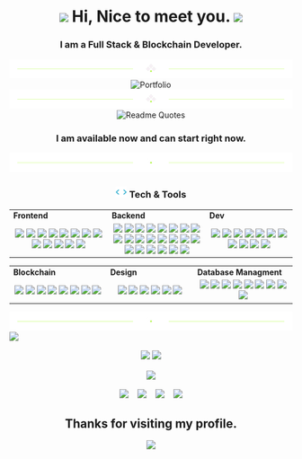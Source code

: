 <h1 align="center">
  <img src="https://media.giphy.com/media/hvRJCLFzcasrR4ia7z/giphy.gif" width="28">
  Hi, Nice to meet you.
  <img src="https://media.giphy.com/media/hvRJCLFzcasrR4ia7z/giphy.gif" width="28">
</h1>

<h3 align="center">I am a Full Stack & Blockchain Developer.</h3>

<div align="center">
  <img src="https://github.com/Ninja-21-dev/Ninja-21-dev/blob/744d90b2f4f625e19cf53bfa1252dbe1ffcd5ca3/divider1.png" alt="divider"/>
</div> 

<div align="center">
  <img src="https://github.com/Ninja-21-dev/Ninja-21-dev/blob/336183eb28acef6d5c27b109e2a57d40158c5e2a/portfolio.gif" alt="Portfolio"/>
</div> 

<div align="center">
  <img src="https://github.com/Ninja-21-dev/Ninja-21-dev/blob/744d90b2f4f625e19cf53bfa1252dbe1ffcd5ca3/divider1.png" alt="divider"/>
</div> 

<div align="center">
  <img src="https://quotes-github-readme.vercel.app/api?type=horizontal&theme=dracula" alt="Readme Quotes"/>
</div> 

<h3 align="center">I am available now and can start right now.</h3>

<div align="center">
  <img src="https://github.com/Ninja-21-dev/Ninja-21-dev/blob/744d90b2f4f625e19cf53bfa1252dbe1ffcd5ca3/divider2.png" alt="divider"/>
</div> 

<h3 align="center"><img src="https://github.com/Ninja-21-dev/Ninja-21-dev/blob/744d90b2f4f625e19cf53bfa1252dbe1ffcd5ca3/code.gif" height="20"/> Tech & Tools</h3>

<div align="center" style="witdh:100%"> 
  <table>
    <tr>
      <td valign="center" width="100px"><b>Frontend<b></td>
      <td valign="center" width="100px"><b>Backend<b></td>
      <td valign="center" width="100px"><b>Dev<b></td>
    </tr>
    <tr>
      <td valign="center" align="center" width="300px">
        <img src="https://img.shields.io/badge/HTML-green" /> 
        <img src="https://img.shields.io/badge/CSS-green" />
        <img src="https://img.shields.io/badge/JavaScript-green" /> 
        <img src="https://img.shields.io/badge/TypeScript-green" />
        <img src="https://img.shields.io/badge/React-green" /> 
        <img src="https://img.shields.io/badge/Vue-green" /> 
        <img src="https://img.shields.io/badge/Angular-green" /> 
        <img src="https://img.shields.io/badge/Bootstrap-green" /> 
        <img src="https://img.shields.io/badge/Tailwind-green" /> 
        <img src="https://img.shields.io/badge/Next-green" /> 
        <img src="https://img.shields.io/badge/Nuxt-green" /> 
        <img src="https://img.shields.io/badge/Shopify-green" /> 
        <img src="https://img.shields.io/badge/Chart.js-green" />
      </td>      
      <td valign="center" align="center" width="300px">
        <img src="https://img.shields.io/badge/PHP-green" /> 
        <img src="https://img.shields.io/badge/Python-green" />
        <img src="https://img.shields.io/badge/Node.js-green" /> 
        <img src="https://img.shields.io/badge/Java-green" /> 
        <img src="https://img.shields.io/badge/Laravel-green" />
        <img src="https://img.shields.io/badge/Yii-green" />
        <img src="https://img.shields.io/badge/Symfony-green" />
        <img src="https://img.shields.io/badge/Django-green" /> 
        <img src="https://img.shields.io/badge/Selenium-green" />        
        <img src="https://img.shields.io/badge/Ruby-green" /> 
        <img src="https://img.shields.io/badge/Rails-green" /> 
        <img src="https://img.shields.io/badge/BeautifulSoup-green" /> 
        <img src="https://img.shields.io/badge/GraphQL-green" /> 
        <img src="https://img.shields.io/badge/Numpy-green" /> 
        <img src="https://img.shields.io/badge/Flask-green" /> 
        <img src="https://img.shields.io/badge/Express-green" /> 
        <img src="https://img.shields.io/badge/Nest.js-green" />
        <img src="https://img.shields.io/badge/Next.js-green" />
        <img src="https://img.shields.io/badge/Nuxt.js-green" />
        <img src="https://img.shields.io/badge/Spring-green" />
        <img src="https://img.shields.io/badge/Hibernate-green" />
        <img src="https://img.shields.io/badge/Struts-green" />
      </td>
      <td valign="center" align="center" width="300px">
        <img src="https://img.shields.io/badge/AWS-green" />
        <img src="https://img.shields.io/badge/GCP-green" />
        <img src="https://img.shields.io/badge/Microsoft Azure-green" /> 
        <img src="https://img.shields.io/badge/Oracle Cloud-green" /> 
        <img src="https://img.shields.io/badge/Hostinger-green" />
        <img src="https://img.shields.io/badge/CI/CD-green" /> 
        <img src="https://img.shields.io/badge/Docker-green" /> 
        <img src="https://img.shields.io/badge/BitBucket-green" />
        <img src="https://img.shields.io/badge/TDD-green" /> 
        <img src="https://img.shields.io/badge/Jira-green" /> 
        <img src="https://img.shields.io/badge/Tezos-green" /> 
      </td>
    </tr>
  </table>
  
 <table>
    <tr>
      <td valign="center" width="100px"><b>Blockchain<b></td>
      <td valign="center" width="100px"><b>Design<b></td>
      <td valign="center" width="100px"><b>Database Managment<b></td>
    </tr>
    <tr>
      <td valign="center" align="center" width="300px">
        <img src="https://img.shields.io/badge/Web3.js-green" /> 
        <img src="https://img.shields.io/badge/Solidity-green" /> 
        <img src="https://img.shields.io/badge/Ethers.js-green" /> 
        <img src="https://img.shields.io/badge/Solana-green" /> 
        <img src="https://img.shields.io/badge/Golang-green" /> 
        <img src="https://img.shields.io/badge/Rust-green" /> 
        <img src="https://img.shields.io/badge/Smart Contract-green" /> 
        <img src="https://img.shields.io/badge/Bitcoin-green" />
      </td>
     <td valign="center" align="center" width="300px">
       <img src="https://img.shields.io/badge/Photoshop-green" /> 
       <img src="https://img.shields.io/badge/Adobe XD-green" /> 
       <img src="https://img.shields.io/badge/Figma-green" /> 
       <img src="https://img.shields.io/badge/Blender-green" /> 
       <img src="https://img.shields.io/badge/WebGL-green" /> 
       <img src="https://img.shields.io/badge/Three.js-green" /> 
      </td>
      <td valign="center" align="center" width="300px"> 
        <img src="https://img.shields.io/badge/Object-oriented Databases-green" /> 
        <img src="https://img.shields.io/badge/Relational Databases-green" /> 
        <img src="https://img.shields.io/badge/Network Databases-green" /> 
        <img src="https://img.shields.io/badge/Amazon RDS-green" />
        <img src="https://img.shields.io/badge/Amazon Aurora-green" />
        <img src="https://img.shields.io/badge/Mongo-green" />
        <img src="https://img.shields.io/badge/PostgreSQL-green" />
        <img src="https://img.shields.io/badge/SQL-green" />
        <img src="https://img.shields.io/badge/DynamoDB-green" />
      </td>
    </tr>
  </table>
</div>

<div align="center">
  <img src="https://github.com/Ninja-21-dev/Ninja-21-dev/blob/744d90b2f4f625e19cf53bfa1252dbe1ffcd5ca3/divider2.png" alt="divider"/>
</div> 

<img src="https://activity-graph.herokuapp.com/graph?username=naruhitokaide&bg_color=000000&color=00ffff&line=00ffff&point=ffffff&area=true&hide_border=true"/>
<br/>
   
<p align = "center">
  <img src = "https://github-readme-stats.vercel.app/api?username=naruhitokaide&hide_border=true&show_icons=true&include_all_commits=true&count_private=true&theme=tokyonight&line_height=27">
  <img src = "https://github-readme-stats.vercel.app/api/top-langs/?username=naruhitokaide&hide=PHP,html,c&theme=tokyonight&hide_border=true&line_height=27">
  <br><br>
    <img src = "https://github-readme-streak-stats.herokuapp.com?user=naruhitokaide&theme=tokyonight&hide_border=true&include_all_commits=true&line_height=27">
</p>

<p align="center">
  <a href="mailto:naruhitokaide@gmail.com" target="_blank" rel="noopener noreferrer"><img src="https://img.icons8.com/fluency/2x/gmail-new.png"  width="50" /></a>
  &nbsp;&nbsp;
  <a href="https://join.skype.com/invite/wDpwy4t21eVg" target="_blank" rel="noopener noreferrer"><img src="https://img.icons8.com/color/2x/skype.png"  width="50" /></a>
  &nbsp;&nbsp;
  <a href="https://t.me/naruhitokaide" target="_blank" rel="noopener noreferrer"><img src="https://img.icons8.com/color/2x/telegram-app.png"  width="50" /></a>
  &nbsp;&nbsp;
  <a href="https://naruhito-kaide.netlify.app" target="_blank" rel="noopener noreferrer"><img src="https://img.icons8.com/nolan/2x/link.png"  width="50" /></a>
  
</p>

<h2 align="center"> Thanks for visiting my profile. </h2>
<p align="center">
  <img src="https://capsule-render.vercel.app/api?type=waving&color=gradient&height=65&section=footer"/>
</p>


